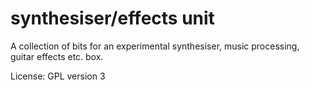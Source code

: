 # synthesiser/effects unit
A collection of bits for an experimental synthesiser, music processing, guitar effects etc. box.

License: GPL version 3
